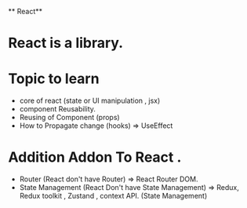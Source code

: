 ** React**

# React is a library.

# Topic to learn

- core of react (state or UI manipulation , jsx)
- component Reusability.
- Reusing of Component (props)
- How to Propagate change (hooks) => UseEffect

# Addition Addon To React .
- Router (React don't have Router) => React Router DOM.
- State Management (React Don't have State Management) => Redux, Redux toolkit , Zustand , context API. (State Management)


